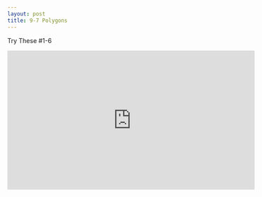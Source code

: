 ```yaml
---
layout: post
title: 9-7 Polygons
---
```

Try These #1-6
<iframe width="560" height="315" src="https://www.youtube.com/embed/TD_IIfUF9xA" frameborder="0" allow="autoplay; encrypted-media" allowfullscreen></iframe>
